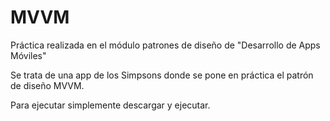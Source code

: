 # MVVM
Práctica realizada en el módulo patrones de diseño de "Desarrollo de Apps Móviles"

Se trata de una app de los Simpsons donde se pone en práctica el patrón de diseño MVVM.

Para ejecutar simplemente descargar y ejecutar. 
